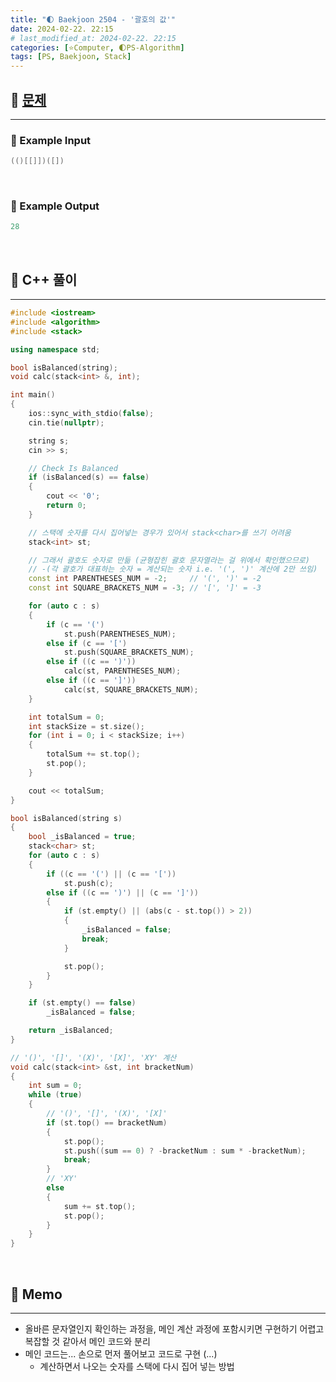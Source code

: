 ```yaml
---
title: "🌓 Baekjoon 2504 - '괄호의 값'"
date: 2024-02-22. 22:15
# last_modified_at: 2024-02-22. 22:15
categories: [⭐Computer, 🌓PS-Algorithm]
tags: [PS, Baekjoon, Stack]
---
```


## **💫 [문제](https://www.acmicpc.net/problem/2504)**

---

### **🫧 Example Input**

```cpp
(()[[]])([])
```

<br>
<!-- ---- ---- ---- ----  ---- ---- ---- ----  ---- ---- ---- ----  ---- ---- ---- ---- -->

### **🫧 Example Output**

```cpp
28
```

<br>
<!-- ---- ---- ---- ----  ---- ---- ---- ----  ---- ---- ---- ----  ---- ---- ---- ---- -->

## **💫 C++ 풀이**

---

```cpp
#include <iostream>
#include <algorithm>
#include <stack>

using namespace std;

bool isBalanced(string);
void calc(stack<int> &, int);

int main()
{
	ios::sync_with_stdio(false);
	cin.tie(nullptr);

	string s;
	cin >> s;

	// Check Is Balanced
	if (isBalanced(s) == false)
	{
		cout << '0';
		return 0;
	}

	// 스택에 숫자를 다시 집어넣는 경우가 있어서 stack<char>를 쓰기 어려움
	stack<int> st;

	// 그래서 괄호도 숫자로 만듦 (균형잡힌 괄호 문자열라는 걸 위에서 확인했으므로)
	// -(각 괄호가 대표하는 숫자 = 계산되는 숫자 i.e. '(', ')' 계산에 2만 쓰임)
	const int PARENTHESES_NUM = -2;		// '(', ')' = -2
	const int SQUARE_BRACKETS_NUM = -3; // '[', ']' = -3

	for (auto c : s)
	{
		if (c == '(')
			st.push(PARENTHESES_NUM);
		else if (c == '[')
			st.push(SQUARE_BRACKETS_NUM);
		else if ((c == ')'))
			calc(st, PARENTHESES_NUM);
		else if ((c == ']'))
			calc(st, SQUARE_BRACKETS_NUM);
	}

	int totalSum = 0;
	int stackSize = st.size();
	for (int i = 0; i < stackSize; i++)
	{
		totalSum += st.top();
		st.pop();
	}

	cout << totalSum;
}

bool isBalanced(string s)
{
	bool _isBalanced = true;
	stack<char> st;
	for (auto c : s)
	{
		if ((c == '(') || (c == '['))
			st.push(c);
		else if ((c == ')') || (c == ']'))
		{
			if (st.empty() || (abs(c - st.top()) > 2))
			{
				_isBalanced = false;
				break;
			}

			st.pop();
		}
	}

	if (st.empty() == false)
		_isBalanced = false;

	return _isBalanced;
}

// '()', '[]', '(X)', '[X]', 'XY' 계산
void calc(stack<int> &st, int bracketNum)
{
	int sum = 0;
	while (true)
	{
		// '()', '[]', '(X)', '[X]'
		if (st.top() == bracketNum)
		{
			st.pop();
			st.push((sum == 0) ? -bracketNum : sum * -bracketNum);
			break;
		}
		// 'XY'
		else
		{
			sum += st.top();
			st.pop();
		}
	}
}
```

<br>
<!-- ---- ---- ---- ----  ---- ---- ---- ----  ---- ---- ---- ----  ---- ---- ---- ---- -->

## **💫 Memo**

---

- 올바른 문자열인지 확인하는 과정을, 메인 계산 과정에 포함시키면 구현하기 어렵고  복잡할 것 같아서 메인 코드와 분리
- 메인 코드는... 손으로 먼저 풀어보고 코드로 구현 (...)
  - 계산하면서 나오는 숫자를 스택에 다시 집어 넣는 방법

<br>
<!-- ---- ---- ---- ----  ---- ---- ---- ----  ---- ---- ---- ----  ---- ---- ---- ---- -->
